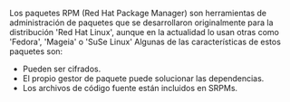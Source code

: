 Los paquetes RPM (Red Hat Package Manager) son herramientas de administración de paquetes que se desarrollaron originalmente para la distribución 'Red Hat Linux', aunque en la actualidad lo usan otras como 'Fedora', 'Mageia' o 'SuSe Linux'
Algunas de las características de estos paquetes son:
- Pueden ser cifrados.
- El propio gestor de paquete puede solucionar las dependencias.
- Los archivos de código fuente están incluidos en SRPMs.
